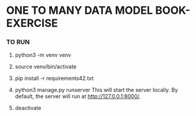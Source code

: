 # ONE TO MANY DATA MODEL BOOK-EXERCISE


### TO RUN

1. python3 -m venv venv

2. source venv/bin/activate

3. pip install -r requirements42.txt

4. python3 manage.py runserver
	This will start the server locally. By default, the server will run at http://127.0.0.1:8000/.

6. deactivate
